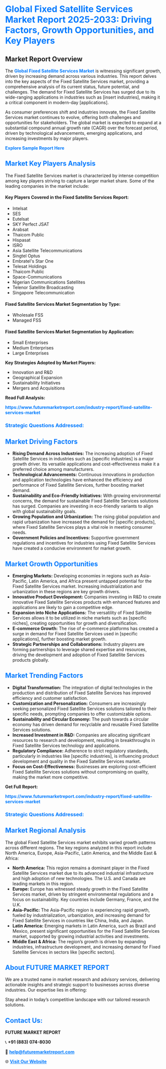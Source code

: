 <h1 style="color: #007BFF;">Global Fixed Satellite Services Market Report 2025-2033: Driving Factors, Growth Opportunities, and Key Players</h1>

<section id="overview">
<h2>Market Report Overview</h2>
<p>The <a href="https://www.futuremarketreport.com/industry-report/fixed-satellite-services-market" style="color: #007BFF; text-decoration: none;"><strong>Global Fixed Satellite Services Market</strong></a> is witnessing significant growth, driven by increasing demand across various industries. This report delves into the key aspects of the Fixed Satellite Services market, providing a comprehensive analysis of its current status, future potential, and challenges. The demand for Fixed Satellite Services has surged due to its wide-ranging applications in industries such as [insert industries], making it a critical component in modern-day [applications].</p>
<p>As consumer preferences shift and industries innovate, the Fixed Satellite Services market continues to evolve, offering both challenges and opportunities for stakeholders. The global market is expected to expand at a substantial compound annual growth rate (CAGR) over the forecast period, driven by technological advancements, emerging applications, and increasing investments by major players.</p>
</section>

<section id="overview">
<p><a href="https://www.futuremarketreport.com/request-sample/reportId=61633" style="color: #007BFF; text-decoration: none;"><strong>Explore Sample Report Here</strong></a></p>
</section>

<section id="key-players">
<h2 style="color: #007BFF;">Market Key Players Analysis</h2>
<p>The Fixed Satellite Services market is characterized by intense competition among key players striving to capture a larger market share. Some of the leading companies in the market include:</p>
<h4>Key Players Covered in the Fixed Satellite Services Report:</h4>
<ul><li>Intelsat</li><li>SES</li><li>Eutelsat</li><li>SKY Perfect JSAT</li><li>Arabsat</li><li>Thaicom Public</li><li>Hispasat</li><li>ISRO</li><li>Asia Satellite Telecommunications</li><li>Singtel Optus</li><li>Embratel&#039;s Star One</li><li>Telesat Holdings</li><li>Thaicom Public</li><li>Space-Communications</li><li>Nigerian Communications Satellites</li><li>Telenor Satellite Broadcasting</li><li>Singapore Telecommunication</li></ul>
<h4>Fixed Satellite Services Market Segmentation by Type:</h4>
<ul><li>Wholesale FSS</li><li>Managed FSS</li></ul>

<h4>Fixed Satellite Services Market Segmentation by Application:</h4>
<ul><li>Small Enterprises</li><li>Medium Enterprises</li><li>Large Enterprises</li></ul>
<p><strong>Key Strategies Adopted by Market Players:</strong></p>
<ul>
<li>Innovation and R&D</li>
<li>Geographical Expansion</li>
<li>Sustainability Initiatives</li>
<li>Mergers and Acquisitions</li>
</ul>
</section>

<section>
<p><strong>Read Full Analysis: </strong></p><a href="https://www.futuremarketreport.com/industry-report/fixed-satellite-services-market" style="color: #007BFF; text-decoration: none;"><strong>https://www.futuremarketreport.com/industry-report/fixed-satellite-services-market</strong></a>
<h3 style="color: #007BFF;">Strategic Questions Addressed:</h3>
</section>

<section id="driving-factors">
<h2 style="color: #007BFF;">Market Driving Factors</h2>
<ul>
<li><strong>Rising Demand Across Industries:</strong> The increasing adoption of Fixed Satellite Services in industries such as [specific industries] is a major growth driver. Its versatile applications and cost-effectiveness make it a preferred choice among manufacturers.</li>
<li><strong>Technological Advancements:</strong> Continuous innovations in production and application technologies have enhanced the efficiency and performance of Fixed Satellite Services, further boosting market demand.</li>
<li><strong>Sustainability and Eco-Friendly Initiatives:</strong> With growing environmental concerns, the demand for sustainable Fixed Satellite Services solutions has surged. Companies are investing in eco-friendly variants to align with global sustainability goals.</li>
<li><strong>Growing Population and Urbanization:</strong> The rising global population and rapid urbanization have increased the demand for [specific products], where Fixed Satellite Services plays a vital role in meeting consumer needs.</li>
<li><strong>Government Policies and Incentives:</strong> Supportive government regulations and incentives for industries using Fixed Satellite Services have created a conducive environment for market growth.</li>
</ul>
</section>

<section id="growth-opportunities">
<h2 style="color: #007BFF;">Market Growth Opportunities</h2>
<ul>
<li><strong>Emerging Markets:</strong> Developing economies in regions such as Asia-Pacific, Latin America, and Africa present untapped potential for the Fixed Satellite Services market. Increasing industrialization and urbanization in these regions are key growth drivers.</li>
<li><strong>Innovative Product Development:</strong> Companies investing in R&D to create innovative Fixed Satellite Services products with enhanced features and applications are likely to gain a competitive edge.</li>
<li><strong>Expansion into Niche Applications:</strong> The versatility of Fixed Satellite Services allows it to be utilized in niche markets such as [specific niches], creating opportunities for growth and diversification.</li>
<li><strong>E-commerce Growth:</strong> The rise of e-commerce platforms has created a surge in demand for Fixed Satellite Services used in [specific applications], further boosting market growth.</li>
<li><strong>Strategic Partnerships and Collaborations:</strong> Industry players are forming partnerships to leverage shared expertise and resources, driving the development and adoption of Fixed Satellite Services products globally.</li>
</ul>
</section>

<section id="trending-factors">
<h2 style="color: #007BFF;">Market Trending Factors</h2>
<ul>
<li><strong>Digital Transformation:</strong> The integration of digital technologies in the production and distribution of Fixed Satellite Services has improved efficiency and customer satisfaction.</li>
<li><strong>Customization and Personalization:</strong> Consumers are increasingly seeking personalized Fixed Satellite Services solutions tailored to their specific needs, prompting companies to offer customizable options.</li>
<li><strong>Sustainability and Circular Economy:</strong> The push towards a circular economy has driven demand for recyclable and reusable Fixed Satellite Services solutions.</li>
<li><strong>Increased Investment in R&D:</strong> Companies are allocating significant resources to research and development, resulting in breakthroughs in Fixed Satellite Services technology and applications.</li>
<li><strong>Regulatory Compliance:</strong> Adherence to strict regulatory standards, particularly in industries like [specific industries], is influencing product development and quality in the Fixed Satellite Services market.</li>
<li><strong>Focus on Cost-Effectiveness:</strong> Businesses are exploring cost-efficient Fixed Satellite Services solutions without compromising on quality, making the market more competitive.</li>
</ul>
</section>

<section>
<p><strong>Get Full Report: </strong></p><a href="https://www.futuremarketreport.com/industry-report/fixed-satellite-services-market" style="color: #007BFF; text-decoration: none;"><strong>https://www.futuremarketreport.com/industry-report/fixed-satellite-services-market</strong></a>
<h3 style="color: #007BFF;">Strategic Questions Addressed:</h3>
</section>


<section id="regional-analysis">
<h2 style="color: #007BFF;">Market Regional Analysis</h2>
<p>The global Fixed Satellite Services market exhibits varied growth patterns across different regions. The key regions analyzed in this report include North America, Europe, Asia-Pacific, Latin America, and the Middle East & Africa:</p>
<ul>
<li><strong>North America:</strong> This region remains a dominant player in the Fixed Satellite Services market due to its advanced industrial infrastructure and high adoption of new technologies. The U.S. and Canada are leading markets in this region.</li>
<li><strong>Europe:</strong> Europe has witnessed steady growth in the Fixed Satellite Services market, driven by stringent environmental regulations and a focus on sustainability. Key countries include Germany, France, and the U.K.</li>
<li><strong>Asia-Pacific:</strong> The Asia-Pacific region is experiencing rapid growth, fueled by industrialization, urbanization, and increasing demand for Fixed Satellite Services in countries like China, India, and Japan.</li>
<li><strong>Latin America:</strong> Emerging markets in Latin America, such as Brazil and Mexico, present significant opportunities for the Fixed Satellite Services market, supported by growing industrial activities and investments.</li>
<li><strong>Middle East & Africa:</strong> The region’s growth is driven by expanding industries, infrastructure development, and increasing demand for Fixed Satellite Services in sectors like [specific sectors].</li>
</ul>
</section>

<footer>
<h2 style="color: #007BFF;">About FUTURE MARKET REPORT</h2>
<p>We are a trusted name in market research and advisory services, delivering actionable insights and strategic support to businesses across diverse industries. Our expertise lies in offering:</p>

<p>Stay ahead in today’s competitive landscape with our tailored research solutions.</p>

<h2 style="color: #007BFF;">Contact Us:</h2>
<p><strong>FUTURE MARKET REPORT</strong></p>
<p>📞 <strong>+91 (883) 074-8030</strong></p>
<p>📧 <strong><a href="mailto:help@futuremarketreport.com" style="color: #007BFF;">help@futuremarketreport.com</a></strong></p>
<p>🌐 <strong><a href="https://www.futuremarketreport.com/" style="color: #007BFF;">Visit Our Website</a></strong></p>
</footer>